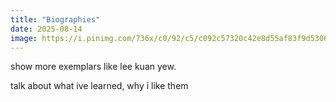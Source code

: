 ```yaml
---
title: "Biographies"
date: 2025-08-14
image: https://i.pinimg.com/736x/c0/92/c5/c092c57320c42e8d55af83f9d5306314.jpg
---
```


show more exemplars like lee kuan yew.

talk about what ive learned, why i like them
